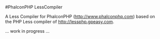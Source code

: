 #PhalconPHP LessCompiler

A Less Compiler for PhalconPHP (http://www.phalconphp.com) based on the PHP Less compiler of http://lessphp.gpeasy.com.

... work in progress ...
